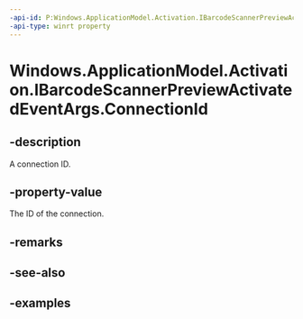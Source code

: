 ```yaml
---
-api-id: P:Windows.ApplicationModel.Activation.IBarcodeScannerPreviewActivatedEventArgs.ConnectionId
-api-type: winrt property
---
```


<!-- Property syntax.
public string ConnectionId { get; }
-->

# Windows.ApplicationModel.Activation.IBarcodeScannerPreviewActivatedEventArgs.ConnectionId

## -description
A connection ID.

## -property-value
The ID of the connection. 

## -remarks

## -see-also

## -examples

